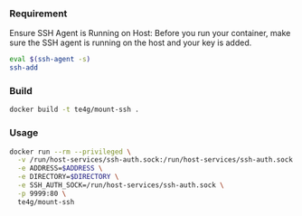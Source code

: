 ### Requirement
Ensure SSH Agent is Running on Host:
Before you run your container, make sure the SSH agent is running on the host and your key is added.

```bash
eval $(ssh-agent -s)
ssh-add
```

### Build
```bash
docker build -t te4g/mount-ssh .
````

### Usage
```bash
docker run --rm --privileged \
  -v /run/host-services/ssh-auth.sock:/run/host-services/ssh-auth.sock \
  -e ADDRESS=$ADDRESS \
  -e DIRECTORY=$DIRECTORY \
  -e SSH_AUTH_SOCK=/run/host-services/ssh-auth.sock \
  -p 9999:80 \
  te4g/mount-ssh
```
